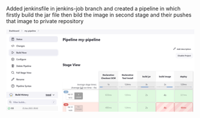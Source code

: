 Added jenkinsfile in jenkins-job branch and created a pipeline in which firstly build the jar file then bild the image in second stage and their pushes that image to private repository

![IMAGE_DESCRIPTION](./jenkinspipeline.png)